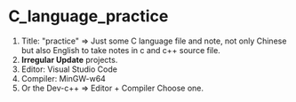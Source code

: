 # C_language_practice

1. Title: "practice" => Just some C language file and note, not only Chinese but also English to take notes in c and c++ source file.
2. **Irregular Update** projects.
3. Editor: Visual Studio Code
4. Compiler: MinGW-w64
5. Or the Dev-c++ => Editor + Compiler
  Choose one.
